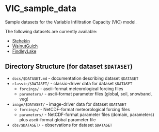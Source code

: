 # VIC_sample_data
Sample datasets for the Variable Infiltration Capacity (VIC) model.

The following datasets are currently available:
- [Stehekin](docs/Stehekin.md)
- [WalnutGulch](docs/WalnutGulch.md)
- [FindleyLake](docs/FindleyLake.md)

## Directory Structure (for dataset `$DATASET`)
- `docs/$DATASET.md` - documentation describing dataset `$DATASET`
- `classic/$DATASET/` - classic-driver data for dataset `$DATASET`
  - `forcings/` - ascii-format meteorological forcing files
  - `parameters/` - ascii-format parameter files (global, soil, snowband, veg)
- `image/$DATASET/` - image-driver data for dataset `$DATASET`
  - `forcings/` - NetCDF-format meteorological forcing files
  - `parameters/` - NetCDF-format parameter files (domain, parameters) plus ascii-format global parameter file
- `obs/$DATASET/` - observations for dataset `$DATASET`
